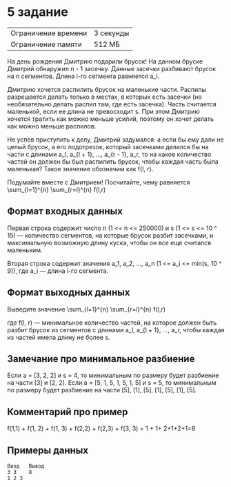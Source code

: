 ﻿
# 5 задание

|                     |           |
|---------------------|-----------|
| Ограничение времени | 3 секунды |
| Ограничение памяти  | 512 МБ    |

На день рождения Дмитрию подарили брусок!
На данном бруске Дмитрий обнаружил n - 1 засечку.
Данные засечки разбивают брусок на n сегментов.
Длина i-го сегмента равняется a_i.

Дмитрию хочется распилить брусок на маленькие части.
Распилы разрешается делать только в местах, в которых есть засечки (но необязательно делать распил там, где есть засечка).
Часть считается маленькой, если ее длина не превосходит s.
При этом Дмитрию хочется тратить как можно меньше усилий, поэтому он хочет делать как можно меньше распилов.

Не успев приступить к делу, Дмитрий задумался:
а если бы ему дали не целый брусок, а его подотрезок, который засечками делился бы на части с длинами a_l, a_{l + 1}, ..., a_{r - 1}, a_r, то на какое количество частей он должен бы был распилить брусок, чтобы каждая часть была маленькая?
Такое значение обозначим как f(l, r).

Подумайте вместе с Дмитрием!
Посчитайте, чему равняется \sum_{l=1}^{n} \sum_{r=l}^{n} f(l,r)

## Формат входных данных

Первая строка содержит число n (1 <= n <= 250000) и s (1 <= s <= 10 ^ 15) — количество сегментов, на которые брусок разбит засечками, и максимальную возможную длину куска, чтобы он все еще считался маленьким.

Вторая строка содержит значения a_1, a_2, ..., a_n (1 <= a_i <= min(s, 10 ^ 9)), где a_i — длина i-го сегмента.

## Формат выходных данных

Выведите значение \sum_{l=1}^{n} \sum_{r=l}^{n} f(l,r)

где f(l, r) — минимальное количество частей, на которое должен быть разбит брусок из сегментов с длинами a_l, a_{l + 1}, ..., a_r, чтобы каждая из частей имела длину не более s.

## Замечание про минимальное разбиение

Если a = \[3, 2, 2\] и s = 4, то минимальным по размеру будет разбиение на части \[3\] и \[2, 2\].
Если a = \[5, 1, 5, 1, 5, 1, 5\] и s = 5, то минимальным по размеру будет разбиение на части \[5\], \[1\], \[5\], \[1\], \[5\], \[1\], \[5\].

## Комментарий про пример

f(1,1) + f(1, 2) + f(1, 3) + f(2,2) + f(2,3) + f(3, 3) = 1 + 1+ 2+1+2+1=8

## Примеры данных

```text
Ввод   Вывод
3 3    8
1 2 3
```

